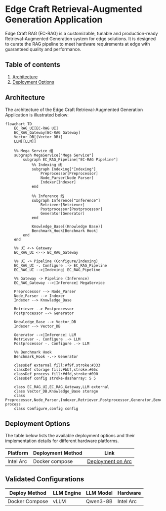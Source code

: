 # Edge Craft Retrieval-Augmented Generation Application

Edge Craft RAG (EC-RAG) is a customizable, tunable and production-ready
Retrieval-Augmented Generation system for edge solutions. It is designed to
curate the RAG pipeline to meet hardware requirements at edge with guaranteed
quality and performance.

## Table of contents

1. [Architecture](#architecture)
2. [Deployment Options](#deployment-options)

## Architecture

The architecture of the Edge Craft Retrieval-Augmented Generation Application is illustrated below:

```mermaid
flowchart TD
    EC_RAG_UI[EC-RAG UI]
    EC_RAG_Gateway[EC-RAG Gateway]
    Vector_DB[(Vector DB)]
    LLM[[LLM]]

    %% Mega Service 组
    subgraph MegaService["Mega Service"]
        subgraph EC_RAG_Pipeline["EC-RAG Pipeline"]
            %% Indexing 线
            subgraph Indexing["Indexing"]
                Preprocessor[Preprocessor]
                Node_Parser[Node Parser]
                Indexer[Indexer]
            end

            %% Inference 线
            subgraph Inference["Inference"]
                Retriever[Retriever]
                Postprocessor[Postprocessor]
                Generator[Generator]
            end

            Knowledge_Base[(Knowledge Base)]
            Benchmark_Hook[Benchmark Hook]
        end
    end

    %% UI <-> Gateway
    EC_RAG_UI <--> EC_RAG_Gateway

    %% UI -> Pipeline (Configure/Indexing)
    EC_RAG_UI -. Configure .-> EC_RAG_Pipeline
    EC_RAG_UI -->|Indexing| EC_RAG_Pipeline

    %% Gateway -> Pipeline (Inference)
    EC_RAG_Gateway -->|Inference| MegaService

    Preprocessor --> Node_Parser
    Node_Parser --> Indexer
    Indexer --> Knowledge_Base

    Retriever --> Postprocessor
    Postprocessor --> Generator

    Knowledge_Base --> Vector_DB
    Indexer --> Vector_DB

    Generator -->|Inference| LLM
    Retriever -. Configure .-> LLM
    Postprocessor -. Configure .-> LLM

    %% Benchmark Hook
    Benchmark_Hook -.-> Generator

    classDef external fill:#f9f,stroke:#333
    classDef storage fill:#bbf,stroke:#66c
    classDef process fill:#dfd,stroke:#090
    classDef config stroke-dasharray: 5 5

    class EC_RAG_UI,EC_RAG_Gateway,LLM external
    class Vector_DB,Knowledge_Base storage
    class Preprocessor,Node_Parser,Indexer,Retriever,Postprocessor,Generator,Benchmark_Hook process
    class Configure,config config
```

## Deployment Options

The table below lists the available deployment options and their implementation details for different hardware platforms.

| Platform     | Deployment Method | Link                                                              |
| ------------ | ----------------- | ----------------------------------------------------------------- |
| Intel Arc    | Docker compose    | [Deployment on Arc](./docker_compose/intel/cpu/arc/README.md)     |

## Validated Configurations

| **Deploy Method** | **LLM Engine** | **LLM Model** | **Hardware** |
| ----------------- | -------------- | ------------- | ------------ |
| Docker Compose    | vLLM           | Qwen3-8B      | Intel Arc    |
